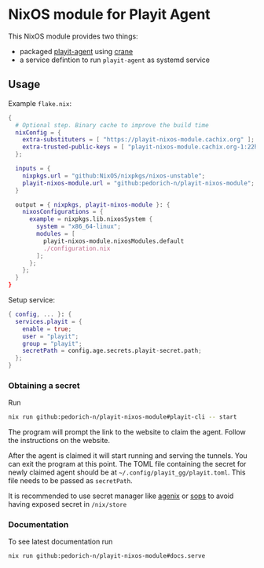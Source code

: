 # NixOS module for Playit Agent

This NixOS module provides two things:

- packaged [playit-agent](https://github.com/playit-cloud/playit-agent) using [crane](https://crane.dev/)
- a service defintion to run `playit-agent` as systemd service

## Usage

Example `flake.nix`:

```Nix
{
  # Optional step. Binary cache to improve the build time
  nixConfig = {
    extra-substituters = [ "https://playit-nixos-module.cachix.org" ];
    extra-trusted-public-keys = [ "playit-nixos-module.cachix.org-1:22hBXWXBbd/7o1cOnh+p0hpFUVk9lPdRLX3p5YSfRz4=" ];
  };

  inputs = {
    nixpkgs.url = "github:NixOS/nixpkgs/nixos-unstable";
    playit-nixos-module.url = "github:pedorich-n/playit-nixos-module";
  }

  output = { nixpkgs, playit-nixos-module }: {
    nixosConfigurations = {
      example = nixpkgs.lib.nixosSystem {
        system = "x86_64-linux";
        modules = [
          playit-nixos-module.nixosModules.default
          ./configuration.nix
        ];
      };
    };
  }
}
```

Setup service:

```Nix
{ config, ... }: {
  services.playit = {
    enable = true;
    user = "playit";
    group = "playit";
    secretPath = config.age.secrets.playit-secret.path;
  };
}
```

### Obtaining a secret

Run

```Bash
nix run github:pedorich-n/playit-nixos-module#playit-cli -- start
```

The program will prompt the link to the website to claim the agent. Follow the instructions on the website.

After the agent is claimed it will start running and serving the tunnels. You can exit the program at this point.
The TOML file containing the secret for newly claimed agent should be at `~/.config/playit_gg/playit.toml`. This file needs to be passed as `secretPath`.

It is recommended to use secret manager like [agenix](https://github.com/ryantm/agenix) or [sops](https://github.com/Mic92/sops-nix) to avoid having exposed secret in `/nix/store`

### Documentation

To see latest documentation run

```Bash
nix run github:pedorich-n/playit-nixos-module#docs.serve
```
